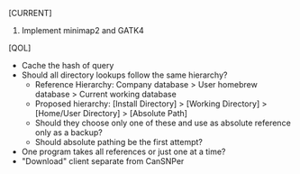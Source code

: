 
[CURRENT]

1. Implement minimap2 and GATK4

[QOL]

 * Cache the hash of query
 * Should all directory lookups follow the same hierarchy?
     * Reference Hierarchy: Company database > User homebrew database > Current working database
     * Proposed hierarchy: [Install Directory] > [Working Directory] > [Home/User Directory] > [Absolute Path]
     * Should they choose only one of these and use as absolute reference only as a backup?
      * Should absolute pathing be the first attempt?
 * One program takes all references or just one at a time?
 * "Download" client separate from CanSNPer